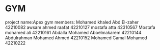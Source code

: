 # GYM
project name:Apex gym
members: 
Mohamed khaled Abd El-zaher   42210082
awsam ahmed raafat  42210127
mostafa atta 42310567
Mostafa mohamed ali  42210161
Abdalla Mohamed Aboelmakarem  42210144
Abdulrahman Mohamed Ahmed 42210152
Mohamed Gamal Mohamed 42210222
